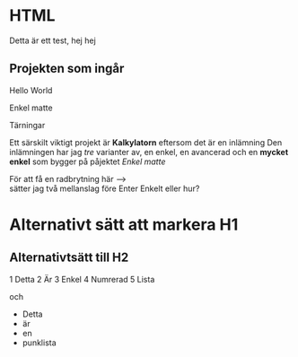 # HTML

Detta är ett test, hej hej

## Projekten som ingår

Hello World

Enkel matte

Tärningar

Ett särskilt viktigt projekt är **Kalkylatorn** eftersom det är en inlämning
Den inlämningen har jag _tre_ varianter av, en enkel, en avancerad 
och en __mycket enkel__ som bygger på påjektet *Enkel matte*

För att få en radbrytning här -->  
sätter jag två mellanslag före Enter
Enkelt eller hur?

Alternativt sätt att markera H1
===============================

Alternativtsätt till H2
------------------------
1 Detta
2 Är
3 Enkel
4 Numrerad 
5 Lista

och

* Detta
* är
* en
* punklista
